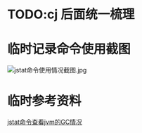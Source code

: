 # TODO:cj 后面统一梳理

# 临时记录命令使用截图
![jstat命令使用情况截图.jpg](img/jstat命令使用情况截图.jpg)
# 临时参考资料
[jstat命令查看jvm的GC情况](http://blog.itpub.net/31543790/viewspace-2657093/)
